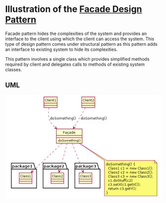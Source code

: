 # Illustration of the [Facade Design Pattern](https://refactoring.guru/design-patterns/facade)

Facade pattern hides the complexities of the system and provides an interface to the client using which the client can access the system. This type of design pattern comes under structural pattern as this pattern adds an interface to existing system to hide its complexities.

This pattern involves a single class which provides simplified methods required by client and delegates calls to methods of existing system classes.

## UML

![Facade Design Pattern](facade.png)
